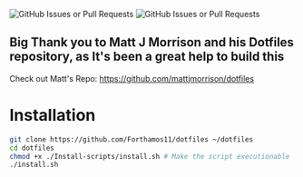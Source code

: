 ![GitHub Issues or Pull Requests](https://img.shields.io/github/issues/Forthamos11/Dotfiles) ![GitHub Issues or Pull Requests](https://img.shields.io/github/issues-closed/Forthamos11/Dotfiles?color=%239c39b2)




## Big Thank you to Matt J Morrison and his Dotfiles repository, as It's been a great help to build this
Check out Matt's Repo: https://github.com/mattjmorrison/dotfiles

# Installation
```sh
git clone https://github.com/Forthamos11/dotfiles ~/dotfiles
cd dotfiles
chmod +x ./Install-scripts/install.sh # Make the script executionable
./install.sh
```
